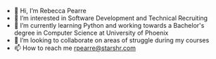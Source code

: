 - 👋 Hi, I’m Rebecca Pearre
- 👀 I’m interested in Software Development and Technical Recruiting
- 🌱 I’m currently learning Python and working towards a Bachelor's degree in Computer Science at University of Phoenix
- 💞️ I’m looking to collaborate on areas of struggle during my courses
- 📫 How to reach me rpearre@starshr.com

<!---
rebeccapearre/rebeccapearre is a ✨ special ✨ repository because its `README.md` (this file) appears on your GitHub profile.
You can click the Preview link to take a look at your changes.
--->
